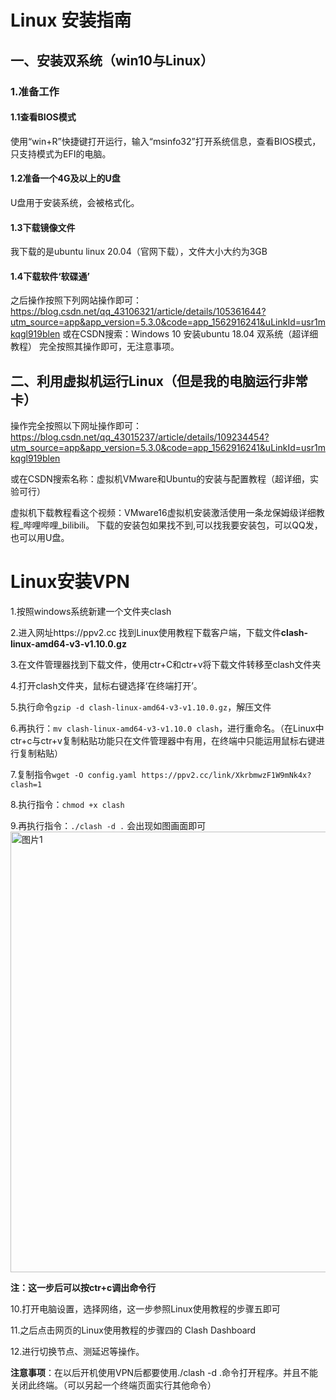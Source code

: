 # Linux 安装指南
## 一、安装双系统（win10与Linux）
### 1.准备工作
#### 1.1查看BIOS模式
使用“win+R”快捷键打开运行，输入“msinfo32”打开系统信息，查看BIOS模式，只支持模式为EFI的电脑。
#### 1.2准备一个4G及以上的U盘
      
U盘用于安装系统，会被格式化。
#### 1.3下载镜像文件
   
我下载的是ubuntu linux 20.04（官网下载），文件大小大约为3GB
#### 1.4下载软件‘软碟通’
之后操作按照下列网站操作即可：https://blog.csdn.net/qq_43106321/article/details/105361644?utm_source=app&app_version=5.3.0&code=app_1562916241&uLinkId=usr1mkqgl919blen
或在CSDN搜索：Windows 10 安装ubuntu 18.04 双系统（超详细教程）
完全按照其操作即可，无注意事项。

## 二、利用虚拟机运行Linux（但是我的电脑运行非常卡）
操作完全按照以下网址操作即可：https://blog.csdn.net/qq_43015237/article/details/109234454?utm_source=app&app_version=5.3.0&code=app_1562916241&uLinkId=usr1mkqgl919blen

或在CSDN搜索名称：虚拟机VMware和Ubuntu的安装与配置教程（超详细，实验可行）

虚拟机下载教程看这个视频：VMware16虚拟机安装激活使用一条龙保姆级详细教程_哔哩哔哩_bilibili。
下载的安装包如果找不到,可以找我要安装包，可以QQ发，也可以用U盘。
# Linux安装VPN
1.按照windows系统新建一个文件夹clash

2.进入网址https://ppv2.cc 找到Linux使用教程下载客户端，下载文件**clash-linux-amd64-v3-v1.10.0.gz**

3.在文件管理器找到下载文件，使用ctr+C和ctr+v将下载文件转移至clash文件夹

4.打开clash文件夹，鼠标右键选择‘在终端打开’。

5.执行命令`gzip -d clash-linux-amd64-v3-v1.10.0.gz`，解压文件

6.再执行：`mv clash-linux-amd64-v3-v1.10.0 clash`，进行重命名。（在Linux中ctr+c与ctr+v复制粘贴功能只在文件管理器中有用，在终端中只能运用鼠标右键进行复制粘贴）

7.复制指令`wget -O config.yaml https://ppv2.cc/link/XkrbmwzF1W9mNk4x?clash=1`

8.执行指令：`chmod +x clash`

9.再执行指令：`./clash -d .` 会出现如图画面即可
          <img width="705" alt="图片1" src="https://user-images.githubusercontent.com/102459021/161947290-0c679de2-73e1-4cb7-90d1-87656e8cf2e1.png">

   **注：这一步后可以按ctr+c调出命令行**
   
10.打开电脑设置，选择网络，这一步参照Linux使用教程的步骤五即可

11.之后点击网页的Linux使用教程的步骤四的 Clash Dashboard 

12.进行切换节点、测延迟等操作。

**注意事项**：在以后开机使用VPN后都要使用./clash -d .命令打开程序。并且不能关闭此终端。（可以另起一个终端页面实行其他命令）
